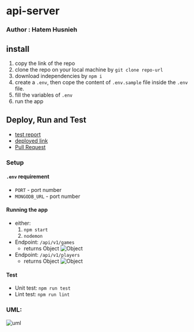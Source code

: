 # api-server

### Author : Hatem Husnieh  

## install  
1. copy the link of the repo
1. clone the repo on your local machine by `git clone repo-url`
1. download independencies by `npm i`
1. create a `.env`, then cope the content of `.env.sample` file inside the `.env` file.
1. fill the variables of `.env`
1. run the app

## Deploy, Run and Test
- [test report]()
- [deployed link]()
- [Pull Request]()

### Setup  
#### `.env` requirement
  - `PORT` - port number  
  - `MONGODB_URL` - port number

#### Running the app  
- either:
  1. `npm start`
  1. `nodemon`
- Endpoint: `/api/v1/games`
  - returns Object
    ![Object]()
- Endpoint: `/api/v1/players`
  - returns Object
    ![Object]()  
#### Test 
- Unit test: `npm run test`
- Lint test: `npm run lint`

### UML:  
![uml]()